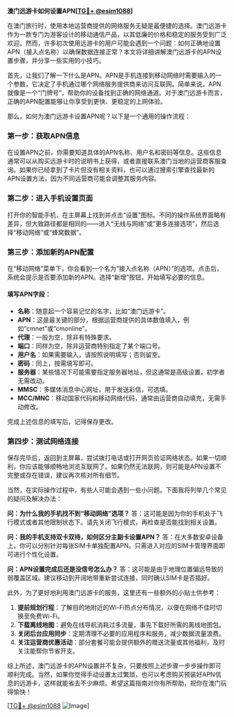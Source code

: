 **澳门远游卡如何设置APN[[TG💪+ @esim1088](https://t.me/s/esim1088)]**

在澳门旅行时，使用本地运营商提供的网络服务无疑是最便捷的选择。澳门远游卡作为一款专门为游客设计的移动通信产品，以其低廉的价格和稳定的服务受到广泛欢迎。然而，许多初次使用远游卡的用户可能会遇到一个问题：如何正确地设置APN（接入点名称）以确保数据连接正常？本文将详细讲解澳门远游卡的APN设置步骤，并分享一些实用的小技巧。

首先，让我们了解一下什么是APN。APN是手机连接到移动网络时需要输入的一个参数，它决定了手机通过哪个网络服务提供商来访问互联网。简单来说，APN就像是一个“门牌号”，帮助你的设备找到正确的网络通道。对于澳门远游卡而言，正确的APN配置能够让你享受到更快、更稳定的上网体验。

那么，如何为澳门远游卡设置APN呢？以下是一个通用的操作流程：

### 第一步：获取APN信息

在设置APN之前，你需要知道具体的APN名称、用户名和密码等信息。这些信息通常可以从购买远游卡时的说明书上获得，或者直接联系澳门当地的运营商客服查询。如果你已经拿到了卡片但没有相关资料，也可以通过搜索引擎查找最新的APN设置方法，因为不同运营商可能会调整其服务内容。

### 第二步：进入手机设置页面

打开你的智能手机，在主屏幕上找到并点击“设置”图标。不同的操作系统界面略有差异，但大致路径都是相同的——进入“无线与网络”或“更多连接选项”，然后选择“移动网络”或“蜂窝数据”。

### 第三步：添加新的APN配置

在“移动网络”菜单下，你会看到一个名为“接入点名称（APN）”的选项。点击后，系统会提示是否要添加新的APN。选择“新增”按钮，开始填写必要的信息。

#### 填写APN字段：
- **名称**：随意起一个容易记忆的名字，比如“澳门远游卡”。
- **APN**：这是最关键的部分，根据运营商提供的具体数值填入，例如“cmnet”或“cmonline”。
- **代理**：一般为空，除非有特殊要求。
- **端口**：同样为空，除非运营商特别指定了某个端口号。
- **用户名**：如果需要输入，请按照说明填写；否则留空。
- **密码**：同上，按需填写即可。
- **服务器**：某些情况下可能需要指定服务器地址，但这通常是高级设置，初学者无需改动。
- **MMSC**：多媒体消息中心网址，用于发送彩信，可选填。
- **MCC/MNC**：移动国家代码和移动网络代码，通常由运营商自动填充，无需手动修改。

完成上述信息的填写后，记得保存更改。

### 第四步：测试网络连接

保存完毕后，返回到主屏幕，尝试拨打电话或打开网页验证网络状态。如果一切顺利，你应该能够顺畅地浏览互联网了。如果仍然无法联网，则可能是APN设置不完整或存在错误，建议再次核对所有细节。

当然，在实际操作过程中，有些人可能会遇到一些小问题。下面我将列举几个常见的疑问及解决办法：

**问：为什么我的手机找不到“移动网络”选项？**
答：这可能是因为你的手机处于飞行模式或者其他限制状态下。请先关闭飞行模式，再检查是否能找到相关设置。

**问：我的手机支持双卡双待，如何区分主副卡设置APN？**
答：在大多数安卓设备上，你可以分别针对每张SIM卡单独配置APN。只需进入对应的SIM卡管理界面即可进行个性化设置。

**问：APN设置完成后还是没信号怎么办？**
答：这可能是由于地理位置偏远导致的弱覆盖区域。建议移动到开阔地带重新尝试连接，同时确认SIM卡是否插好。

此外，为了更好地利用澳门远游卡的服务，这里还有一些额外的小贴士供参考：

1. **提前规划行程**：了解目的地附近的Wi-Fi热点分布情况，以便在网络不佳时切换至免费Wi-Fi。
2. **下载离线地图**：避免在线导航消耗过多流量，事先下载好所需的离线地图包。
3. **关闭后台应用同步**：定期清理不必要的应用程序和服务，减少数据流量浪费。
4. **关注运营商优惠活动**：部分套餐可能会提供额外的赠送流量或其他福利，及时关注能帮你节省开支。

综上所述，澳门远游卡的APN设置并不复杂，只要按照上述步骤一步步操作即可顺利完成。当然，如果你觉得手动设置太过繁琐，也可以考虑购买预装好APN信息的远游卡，这样就能省去不少麻烦。希望这篇指南对你有所帮助，祝你在澳门玩得愉快！

[[TG💪+ @esim1088](https://t.me/s/esim1088) ![Image](https://i.postimg.cc/4NQfJmqS/Snipaste-2025-05-13-00-14-12.png)]